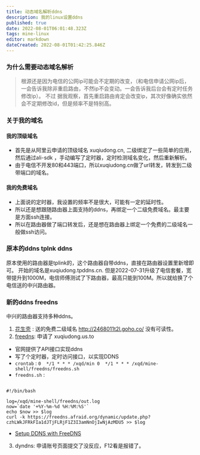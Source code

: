 ```yaml
---
title: 动态域名解析ddns
description: 我的linux设置ddns
published: true
date: 2022-08-01T06:01:48.323Z
tags: mine-linux
editor: markdown
dateCreated: 2022-08-01T01:42:25.846Z
---
```


### 为什么需要动态域名解析
 
> 根源还是因为电信的公网ip可能会不定期的改变，（和电信申请公网ip后，一会告诉我除非重启路由，不然ip不会变动。一会告诉我后台会有定时任务修改ip）。 不过 据我观察，首先重启路由肯定会改变ip，其次好像确实依然会不定期修改id，但是频率不是特别高。


### 关于我的域名

#### 我的顶级域名
 * 首先是从阿里云申请的顶级域名 xuqiudong.cn, 二级绑定了一些简单的应用，然后通过ali-sdk ，手动编写了定时器，定时检测域名变化，然后重新解析。
 * 由于电信不开发80和443端口，所以xuqiudong.cn做了url转发，转发到二级带端口的域名。
 
#### 我的免费域名
* 上面说的定时器，我设置的频率不是很大，可能有一定的延时性。
* 所以还是想跟随路由器上面支持的ddns，再绑定一个二级免费域名。最主要是方面ssh连接。
* 所以在路由器做了端口转发后，还是想在路由器上绑定一个免费的二级域名一般做ssh访问。

### 原本的ddns  tplnk ddns

  原本使用的路由器是tplink的，这个路由器自带ddns，直接在路由器设置里新增即可。 
  开始的域名是xuqiudong.tpddns.cn.
  但是2022-07-31升级了电信套餐，宽带提升到1000M，电信师傅测试了下路由器，最高只能到100M。所以就给换了个电信送的中兴路由器。
  
  
### 新的ddns  freedns

中兴的路由器支持多种ddns。
1.  [花生壳](https://hsk.oray.com/) : 送的免费二级域名 http://2468011t2l.goho.co/ 没有可读性。
2.  [freedns](https://freedns.afraid.org/): 申请了 xuqiudong.us.to
   - 官网提供了API接口实现ddns
   - 写了个定时器，定时访问接口，以实现DDNS
   - `crontab` : `0  */1 * * * /xqd/min 0  */1 * * * /xqd/mine-shell/freedns/freedns.sh`
   - `freedns.sh` :  
   ```
   
#!/bin/bash

log=/xqd/mine-shell/freedns/out.log
now=`date '+%Y-%m-%d %H:%M:%S'`
echo $now >> $log
curl -k https://freedns.afraid.org/dynamic/update.php?czhLWkJFRkFIa1dJTjFLRjF1Z3I3amNnOjIwNjAzMDU5 >> $log

   ```
   - [Setup DDNS with FreeDNS](https://www.filegott.se/2017/04/15/setup-ddns-with-freedns/)
   
 
   
3.  dyndns: 申请账号页面提交了没反应，F12看是报错了。




 
  